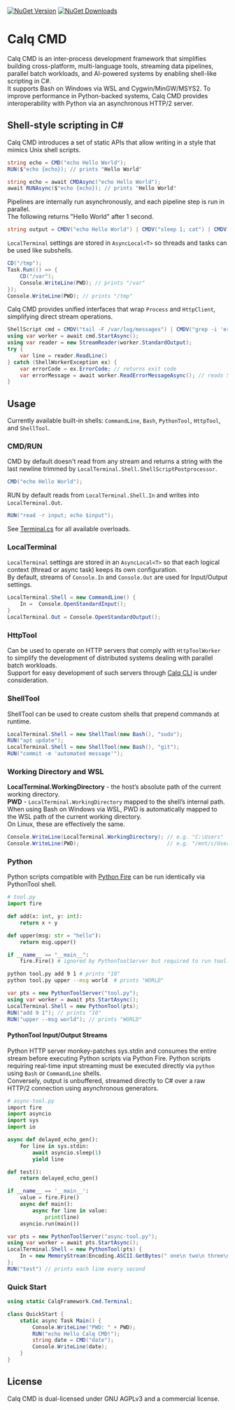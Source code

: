 [![NuGet Version](https://img.shields.io/nuget/v/CalqFramework.Cmd?color=508cf0)](https://www.nuget.org/packages/CalqFramework.Cmd)
[![NuGet Downloads](https://img.shields.io/nuget/dt/CalqFramework.Cmd?color=508cf0)](https://www.nuget.org/packages/CalqFramework.Cmd)

# Calq CMD  
Calq CMD is an inter-process development framework that simplifies building cross-platform, multi-language tools, streaming data pipelines, parallel batch workloads, and AI-powered systems by enabling shell-like scripting in C#.  
It supports Bash on Windows via WSL and Cygwin/MinGW/MSYS2. To improve performance in Python-backed systems, Calq CMD provides interoperability with Python via an asynchronous HTTP/2 server.

## Shell-style scripting in C#  
Calq CMD introduces a set of static APIs that allow writing in a style that mimics Unix shell scripts.
```csharp
string echo = CMD("echo Hello World");
RUN($"echo {echo}); // prints "Hello World"
```
```csharp
string echo = await CMDAsync("echo Hello World");
await RUNAsync($"echo {echo}); // prints "Hello World"
```
Pipelines are internally run asynchronously, and each pipeline step is run in parallel.  
The following returns "Hello World" after 1 second.
```csharp
string output = CMDV("echo Hello World") | CMDV("sleep 1; cat") | CMDV("sleep 1; cat") | CMDV("sleep 1; cat");
```
`LocalTerminal` settings are stored in `AsyncLocal<T>` so threads and tasks can be used like subshells.
```csharp
CD("/tmp");  
Task.Run(() => {  
    CD("/var");  
    Console.WriteLine(PWD); // prints "/var"
});  
Console.WriteLine(PWD); // prints "/tmp"
```
Calq CMD provides unified interfaces that wrap `Process` and `HttpClient`, simplifying direct stream operations.
```csharp
ShellScript cmd = CMDV("tail -F /var/log/messages") | CMDV("grep -i 'error'")
using var worker = await cmd.StartAsync();
using var reader = new StreamReader(worker.StandardOutput);
try {
    var line = reader.ReadLine()
} catch (ShellWorkerException ex) {
    var errorCode = ex.ErrorCode; // returns exit code
    var errorMessage = await worker.ReadErrorMessageAsync(); // reads STDERR
}
```

## Usage
Currently available built-in shells: `CommandLine`, `Bash`, `PythonTool`, `HttpTool`, and `ShellTool`.

### CMD/RUN
CMD by default doesn't read from any stream and returns a string with the last newline trimmed by `LocalTerminal.Shell.ShellScriptPostprocessor`.
```csharp
CMD("echo Hello World");
```
RUN by default reads from `LocalTerminal.Shell.In` and writes into `LocalTerminal.Out`.
```csharp
RUN("read -r input; echo $input");
```
See [Terminal.cs](https://github.com/calq-framework/cmd/blob/main/CalqFramework.Cmd/Terminal.cs) for all available overloads.

### LocalTerminal
`LocalTerminal` settings are stored in an `AsyncLocal<T>` so that each logical context (thread or async task) keeps its own configuration.  
By default, streams of `Console.In` and `Console.Out` are used for Input/Output settings.
```csharp
LocalTerminal.Shell = new CommandLine() {
    In =  Console.OpenStandardInput();
}
LocalTerminal.Out = Console.OpenStandardOutput();
```

### HttpTool
Can be used to operate on HTTP servers that comply with `HttpToolWorker` to simplify the development of distributed systems dealing with parallel batch workloads.   
Support for easy development of such servers through [Calq CLI](https://github.com/calq-framework/cli) is under consideration.

### ShellTool
ShellTool can be used to create custom shells that prepend commands at runtime.
```csharp
LocalTerminal.Shell = new ShellTool(new Bash(), "sudo");
RUN("apt update");
LocalTerminal.Shell = new ShellTool(new Bash(), "git");
RUN("commit -m 'automated message'"); 
```

### Working Directory and WSL
**LocalTerminal.WorkingDirectory** - the host’s absolute path of the current working directory.  
**PWD** - `LocalTerminal.WorkingDirectory` mapped to the shell’s internal path.  
When using Bash on Windows via WSL, PWD is automatically mapped to the WSL path of the current working directory.  
On Linux, these are effectively the same.
```csharp
Console.WriteLine(LocalTerminal.WorkingDirectory); // e.g. "C:\Users"
Console.WriteLine(PWD);                            // e.g. "/mnt/c/Users
```

### Python
Python scripts compatible with [Python Fire](https://github.com/google/python-fire) can be run identically via PythonTool shell.
```python
# tool.py
import fire  

def add(x: int, y: int):  
    return x + y  

def upper(msg: str = "hello"):  
    return msg.upper()  

if __name__ == "__main__":  
    fire.Fire() # ignored by PythonToolServer but required to run tool.py from console
```  
```bash
python tool.py add 9 1 # prints "10"  
python tool.py upper --msg world  # prints "WORLD"  
```  
```csharp
var pts = new PythonToolServer("tool.py");
using var worker = await pts.StartAsync();
LocalTerminal.Shell = new PythonTool(pts);
RUN("add 9 1"); // prints "10"
RUN("upper --msg world"); // prints "WORLD"
```

#### PythonTool Input/Output Streams
Python HTTP server monkey-patches sys.stdin and consumes the entire stream before executing Python scripts via Python Fire. Python scripts requiring real-time input streaming must be executed directly via `python` using `Bash` or `CommandLine` shells.  
Conversely, output is unbuffered, streamed directly to C# over a raw HTTP/2 connection using asynchronous generators.
```python
# async-tool.py
﻿import fire
import asyncio
import sys
import io

async def delayed_echo_gen():
    for line in sys.stdin:
        await asyncio.sleep(1)
        yield line

def test():
    return delayed_echo_gen()

if __name__ == '__main__':
    value = fire.Fire()
    async def main():
        async for line in value:
            print(line)
    asyncio.run(main())
```
```csharp
var pts = new PythonToolServer("async-tool.py");
using var worker = await pts.StartAsync();
LocalTerminal.Shell = new PythonTool(pts) {
    In = new MemoryStream(Encoding.ASCII.GetBytes(" one\n two\n three\n"));
};
RUN("test") // prints each line every second
```

### Quick Start  
```csharp
using static CalqFramework.Cmd.Terminal;  

class QuickStart {  
    static async Task Main() {  
        Console.WriteLine("PWD: " + PWD);  
        RUN("echo Hello Calq CMD!");  
        string date = CMD("date");  
        Console.WriteLine(date);  
    }  
}  
```  

## License  
Calq CMD is dual-licensed under GNU AGPLv3 and a commercial license.  
